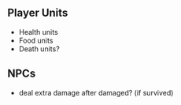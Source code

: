 

## Player Units

- Health units
- Food units
- Death units?


## NPCs

- deal extra damage after damaged? (if survived)
